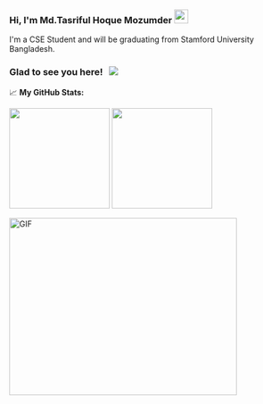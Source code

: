 ### Hi, I'm Md.Tasriful Hoque Mozumder</a> <img src="https://media.giphy.com/media/hvRJCLFzcasrR4ia7z/giphy.gif" width="25px">

I'm a CSE Student and will be graduating from Stamford University Bangladesh.

### Glad to see you here! &nbsp; ![](https://visitor-badge.glitch.me/badge?page_id=Tasrif007.Tasrif007)


📈 **My GitHub Stats:**
<p>
<img height="180em" src="https://github-readme-stats.vercel.app/api?username=Tasrif007&show_icons=true&hide_border=true&&count_private=true&include_all_commits=true" />
<img height="180em" src="https://github-readme-stats.vercel.app/api/top-langs/?username=Tasrif007&exclude_repo=KNN-Image-Classification&show_icons=true&hide_border=true&layout=compact&langs_count=8"/>
</p>

<img align="center" alt="GIF" src="https://github.com/Gapur/Gapur/blob/master/coding.gif?raw=true" width="408" height="318" />
